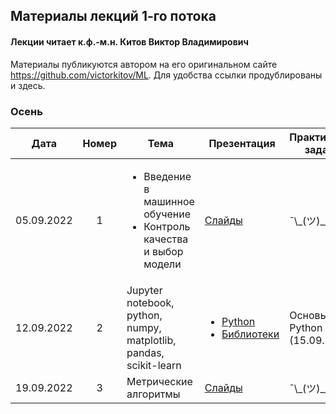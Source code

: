 ## Материалы лекций 1-го потока 
#### Лекции читает  к.ф.-м.н. Китов Виктор Владимирович

Материалы публикуются автором на его оригинальном сайте https://github.com/victorkitov/ML. Для удобства ссылки продублированы и здесь.

### Осень

| Дата | Номер | Тема | Презентация | Практическое задание |
| :---: | :---: | --- | --- | --- |
| 05.09.2022 | 1 | <ul><li>Введение в машинное обучение</li><li>Контроль качества и выбор модели</li></ul> | [Слайды](https://github.com/victorkitov/ML/blob/main/010-%D0%9E%D1%81%D0%BD%D0%BE%D0%B2%D0%BD%D1%8B%D0%B5%20%D0%BF%D0%BE%D0%BD%D1%8F%D1%82%D0%B8%D1%8F%20%D0%B8%20%D0%B7%D0%B0%D0%B4%D0%B0%D1%87%D0%B8%20%D0%BC%D0%B0%D1%88%D0%B8%D0%BD%D0%BD%D0%BE%D0%B3%D0%BE%20%D0%BE%D0%B1%D1%83%D1%87%D0%B5%D0%BD%D0%B8%D1%8F.pdf) | ¯\\\_(ツ)\_/¯ |
| 12.09.2022 | 2 | Jupyter notebook, python, numpy, matplotlib, pandas, scikit-learn | <ul><li>[Python](https://github.com/victorkitov/ML/tree/main/01-Intro%20to%20python%2C%20numpy%2C%20jupyter)</li><li>[Библиотеки](https://github.com/victorkitov/ML/tree/main/02-Pandas%2C%20visualization)</li></ul> | Основы Python (15.09.2022) |
| 19.09.2022 | 3 | Метрические алгоритмы | [Слайды](https://github.com/victorkitov/ML/blob/main/020-%D0%9C%D0%B5%D1%82%D1%80%D0%B8%D1%87%D0%B5%D1%81%D0%BA%D0%B8%D0%B5%20%D0%BC%D0%B5%D1%82%D0%BE%D0%B4%D1%8B.pdf) | ¯\\\_(ツ)\_/¯ |
